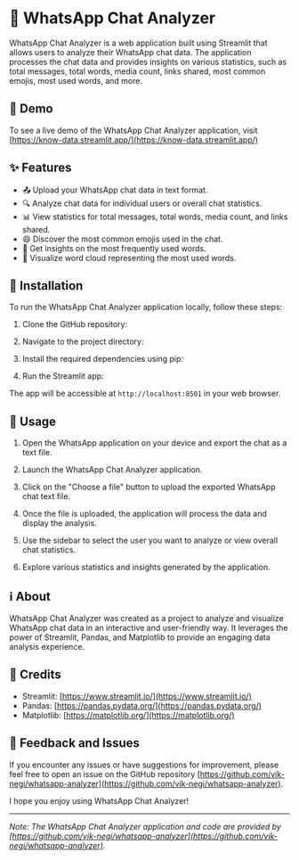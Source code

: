 # 📱 WhatsApp Chat Analyzer

WhatsApp Chat Analyzer is a web application built using Streamlit that allows users to analyze their WhatsApp chat data. The application processes the chat data and provides insights on various statistics, such as total messages, total words, media count, links shared, most common emojis, most used words, and more.

## 🎉 Demo

To see a live demo of the WhatsApp Chat Analyzer application, visit [https://know-data.streamlit.app/](https://know-data.streamlit.app/)

## ✨ Features

- 📤 Upload your WhatsApp chat data in text format.
- 🔍 Analyze chat data for individual users or overall chat statistics.
- 📊 View statistics for total messages, total words, media count, and links shared.
- 😄 Discover the most common emojis used in the chat.
- 📝 Get insights on the most frequently used words.
- 🌈 Visualize word cloud representing the most used words.

## 🚀 Installation

To run the WhatsApp Chat Analyzer application locally, follow these steps:

1. Clone the GitHub repository:

2. Navigate to the project directory:

3. Install the required dependencies using pip:

4. Run the Streamlit app:


The app will be accessible at `http://localhost:8501` in your web browser.

## 📖 Usage

1. Open the WhatsApp application on your device and export the chat as a text file.

2. Launch the WhatsApp Chat Analyzer application.

3. Click on the "Choose a file" button to upload the exported WhatsApp chat text file.

4. Once the file is uploaded, the application will process the data and display the analysis.

5. Use the sidebar to select the user you want to analyze or view overall chat statistics.

6. Explore various statistics and insights generated by the application.

## ℹ️ About

WhatsApp Chat Analyzer was created as a project to analyze and visualize WhatsApp chat data in an interactive and user-friendly way. It leverages the power of Streamlit, Pandas, and Matplotlib to provide an engaging data analysis experience.

## 🙏 Credits

- Streamlit: [https://www.streamlit.io/](https://www.streamlit.io/)
- Pandas: [https://pandas.pydata.org/](https://pandas.pydata.org/)
- Matplotlib: [https://matplotlib.org/](https://matplotlib.org/)

## 📝 Feedback and Issues

If you encounter any issues or have suggestions for improvement, please feel free to open an issue on the GitHub repository [https://github.com/vik-negi/whatsapp-analyzer](https://github.com/vik-negi/whatsapp-analyzer).

I hope you enjoy using WhatsApp Chat Analyzer!

---
*Note: The WhatsApp Chat Analyzer application and code are provided by [https://github.com/vik-negi/whatsapp-analyzer](https://github.com/vik-negi/whatsapp-analyzer).*

